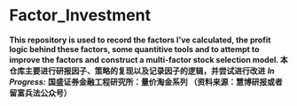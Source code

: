 # Factor_Investment
**This repository is used to record the factors I've calculated, the profit logic behind these factors, some quantitive tools and to attempt to improve the factors and construct a multi-factor stock selection model.
本仓库主要进行研报因子、策略的复现以及记录因子的逻辑，并尝试进行改进**
***In Progress:***
**国盛证券金融工程研究所：量价淘金系列 （资料来源：慧博研报或者留富兵法公众号）**
